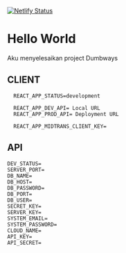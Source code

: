 [![Netlify Status](https://api.netlify.com/api/v1/badges/2c5e0af6-07c5-48fc-963b-397945e02d3f/deploy-status)](https://housy.netlify.app/)

# Hello World

Aku menyelesaikan project Dumbways

## CLIENT

```env
  REACT_APP_STATUS=development

  REACT_APP_DEV_API= Local URL
  REACT_APP_PROD_API= Deployment URL

  REACT_APP_MIDTRANS_CLIENT_KEY=
```

## API

```env
DEV_STATUS=
SERVER_PORT=
DB_NAME=
DB_HOST=
DB_PASSWORD=
DB_PORT=
DB_USER=
SECRET_KEY=
SERVER_KEY=
SYSTEM_EMAIL=
SYSTEM_PASSWORD=
CLOUD_NAME=
API_KEY=
API_SECRET=
```

